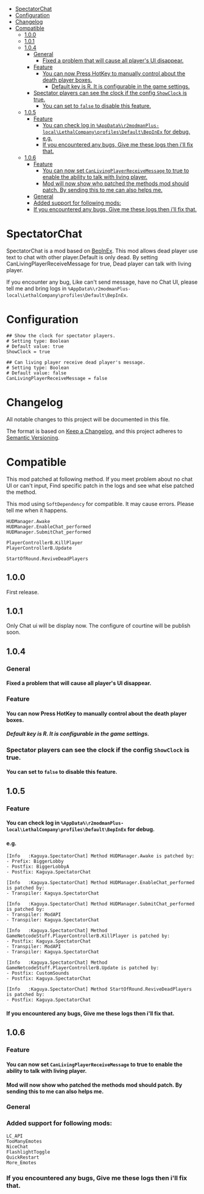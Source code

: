 - [ SpectatorChat](#head1)
- [ Configuration](#head2)
- [ Changelog](#head3)
- [ Compatible](#head4)
	- [ 1.0.0](#head5)
	- [ 1.0.1](#head6)
	- [ 1.0.4](#head7)
		- [ General](#head8)
			- [Fixed a problem that will cause all player's UI disappear.](#head9)
		- [ Feature](#head10)
			- [You can now Press HotKey to manually control about the death player boxes.](#head11)
				- [Default key is R. It is configurable in the game settings.](#head12)
		- [Spectator players can see the clock if the config `ShowClock` is true.](#head13)
			- [You can set to `false` to disable this feature.](#head14)
	- [ 1.0.5](#head15)
		- [ Feature](#head16)
			- [You can check log in `%AppData%\r2modmanPlus-local\LethalCompany\profiles\Default\BepInEx` for debug.](#head17)
			- [ e.g.](#head18)
			- [If you encountered any bugs, Give me these logs then i'll fix that.](#head19)
	- [ 1.0.6](#head20)
		- [ Feature](#head21)
			- [You can now set `CanLivingPlayerReceiveMessage` to true to enable the ability to talk with living player.](#head22)
			- [Mod will now show who patched the methods mod should patch. By sending this to me can also helps me.](#head23)
		- [ General](#head24)
		- [Added support for following mods:](#head25)
		- [If you encountered any bugs, Give me these logs then i'll fix that.](#head26)
# <span id="head1"> SpectatorChat</span>

SpectatorChat is a mod based on [BepInEx](https://github.com/BepInEx/BepInEx). This mod allows dead player use text to chat with other player.Default is only dead. By setting CanLivingPlayerReceiveMessage for true, Dead player can talk with living player.

If you encounter any bug, Like can't send message, have no Chat UI, please tell me and bring logs in `%AppData%\r2modmanPlus-local\LethalCompany\profiles\Default\BepInEx`.

# <span id="head2"> Configuration</span>
```
## Show the clock for spectator players.
# Setting type: Boolean
# Default value: true
ShowClock = true

## Can living player receive dead player's message.
# Setting type: Boolean
# Default value: false
CanLivingPlayerReceiveMessage = false
```

# <span id="head3"> Changelog</span>

All notable changes to this project will be documented in this file.

The format is based on [Keep a Changelog](https://keepachangelog.com/en/1.0.0/),
and this project adheres to [Semantic Versioning](https://semver.org/spec/v2.0.0.html).

# <span id="head4"> Compatible</span>

This mod patched at following method.
If you meet problem about no chat UI or can't input, Find specific patch in the logs and see what else patched the method.

This mod using `SoftDependency` for compatible. It may cause errors.
Please tell me when it happens.
```
HUDManager.Awake
HUDManager.EnableChat_performed
HUDManager.SubmitChat_performed

PlayerControllerB.KillPlayer
PlayerControllerB.Update

StartOfRound.ReviveDeadPlayers
```

## <span id="head5"> 1.0.0</span>

First release.

## <span id="head6"> 1.0.1</span>

Only Chat ui will be display now.
The configure of courtine will be publish soon.

## <span id="head7"> 1.0.4</span>

### <span id="head8"> General</span>

#### <span id="head9">Fixed a problem that will cause all player's UI disappear.</span>

### <span id="head10"> Feature</span>

#### <span id="head11">You can now Press HotKey to manually control about the death player boxes.</span>
##### <span id="head12">Default key is R. It is configurable in the game settings.</span>

### <span id="head13">Spectator players can see the clock if the config `ShowClock` is true.</span>
#### <span id="head14">You can set to `false` to disable this feature.</span>

## <span id="head15"> 1.0.5</span>

### <span id="head16"> Feature</span>
#### <span id="head17">You can check log in `%AppData%\r2modmanPlus-local\LethalCompany\profiles\Default\BepInEx` for debug.</span>
#### <span id="head18"> e.g.</span>
```
[Info   :Kaguya.SpectatorChat] Method HUDManager.Awake is patched by:
- Prefix: BiggerLobby
- Postfix: BiggerLobbyA
- Postfix: Kaguya.SpectatorChat

[Info   :Kaguya.SpectatorChat] Method HUDManager.EnableChat_performed is patched by:
- Transpiler: Kaguya.SpectatorChat

[Info   :Kaguya.SpectatorChat] Method HUDManager.SubmitChat_performed is patched by:
- Transpiler: ModAPI
- Transpiler: Kaguya.SpectatorChat

[Info   :Kaguya.SpectatorChat] Method GameNetcodeStuff.PlayerControllerB.KillPlayer is patched by:
- Postfix: Kaguya.SpectatorChat
- Transpiler: ModAPI
- Transpiler: Kaguya.SpectatorChat

[Info   :Kaguya.SpectatorChat] Method GameNetcodeStuff.PlayerControllerB.Update is patched by:
- Postfix: CustomSounds
- Postfix: Kaguya.SpectatorChat

[Info   :Kaguya.SpectatorChat] Method StartOfRound.ReviveDeadPlayers is patched by:
- Postfix: Kaguya.SpectatorChat
```
#### <span id="head19">If you encountered any bugs, Give me these logs then i'll fix that.</span>

## <span id="head20"> 1.0.6</span>

### <span id="head21"> Feature</span>

#### <span id="head22">You can now set `CanLivingPlayerReceiveMessage` to true to enable the ability to talk with living player.</span>

#### <span id="head23">Mod will now show who patched the methods mod should patch. By sending this to me can also helps me.</span>

### <span id="head24"> General</span>

### <span id="head25">Added support for following mods:</span>

```
LC_API
TooManyEmotes
NiceChat
FlashlightToggle
QuickRestart
More_Emotes
```
### <span id="head26">If you encountered any bugs, Give me these logs then i'll fix that.</span>
